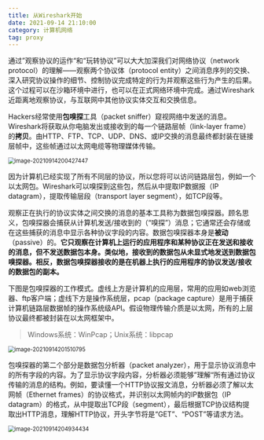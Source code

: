 ```yaml
---
title: 从Wireshark开始
date: 2021-09-14 21:10:00
category: 计算机网络
tag: proxy
---
```

通过”观察协议的运作“和“玩转协议”可以大大加深我们对网络协议（network protocol）的理解——观察两个协议体（protocol entity）之间消息序列的交换、深入研究协议操作的细节、控制协议完成特定的行为并观察这些行为产生的后果。这个过程可以在沙箱环境中进行，也可以在正式网络环境中完成。通过Wireshark近距离地观察协议，与互联网中其他协议实体交互和交换信息。

Hackers经常使用**包嗅探**工具（packet sniffer）窥视网络中发送的消息。Wireshark将获取从你电脑发出或接收到的每一个链路层帧（link-layer frame）的**拷贝**。由HTTP、FTP、TCP、UDP、DNS、或IP交换的消息最终都封装在链接层帧中，这些帧通过以太网电缆等物理媒体传输。

<img src="https://cdn.jsdelivr.net/gh/juaran/juaran.github.io@image/typora/image-20210914200427447.png" alt="image-20210914200427447" style="zoom: 80%;" />

因为计算机已经实现了所有不同层的协议，所以您将可以访问链路层包，例如一个以太网包。Wireshark可以嗅探到这些包，然后从中提取IP数据报（IP datagram），提取传输层段（transport layer segment），如TCP段等。

观察正在执行的协议实体之间交换的消息的基本工具称为数据包嗅探器。顾名思义，包嗅探器会捕获从计算机发送/接收到的（“嗅探”）消息；它通常还会存储或在这些捕获的消息中显示各种协议字段的内容。数据包嗅探器本身是**被动**（passive）的。**它只观察在计算机上运行的应用程序和某种协议正在发送和接收的消息，但不发送数据包本身。类似地，接收到的数据包从未显式地发送到数据包嗅探器。相反，数据包嗅探器接收的是在机器上执行的应用程序的协议发送/接收的数据包的副本。**

下图是包嗅探器的工作模式。虚线上方是计算机的应用层，常用的应用如web浏览器、ftp客户端；虚线下方是操作系统层，pcap（package capture）是用于捕获计算机链路层数据帧的操作系统级API。假设物理传输介质是以太网，所有的上层协议最终都被封装在以太网框架中。

> Windows系统：WinPcap；Unix系统：libpcap

<img src="https://cdn.jsdelivr.net/gh/juaran/juaran.github.io@image/typora/image-20210914201510795.png" alt="image-20210914201510795" style="zoom:80%;" />

包嗅探器的第二个部分是数据包分析器（packet analyzer），用于显示协议消息中的所有字段的内容。为了显示协议字段内容，分析器必须能够”理解“所有通过协议传输的消息的结构。例如，要读懂一个HTTP协议报文消息，分析器必须了解以太网帧（Ethernet frames）的协议格式，并识别以太网帧内的IP数据包（IP datagram）的格式，从中提取出TCP段（segment），最后根据TCP协议结构提取出HTTP消息，理解HTTP协议，开头字节将是“GET”、“POST”等请求方法。

<img src="https://cdn.jsdelivr.net/gh/juaran/juaran.github.io@image/typora/image-20210914204934434.png" alt="image-20210914204934434" style="zoom:80%;" />